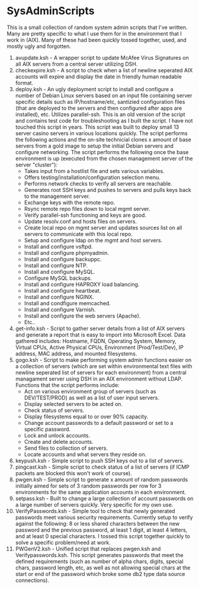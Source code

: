 # SysAdminScripts
This is a small collection of random system admin scripts that I've written. Many are pretty specific to what I use them for in the environment that I work in (AIX). Many of these had been quickly tossed together, used, and mostly ugly and forgotten.

1) avupdate.ksh - A wrapper script to update McAfee Virus Signatures on all AIX servers from a central server utilizing DSH.
2) checkexpire.ksh - A script to check when a list of newline seperated AIX accounts will expire and display the date in friendly human readable format.
3) deploy.ksh - An ugly deployment script to install and configure a number of Debian Linux servers based on an input file containing server specific details such as IP/hostname/etc, santizied configuration files (that are deployed to the servers and then configured after apps are installed), etc. Utilizes parallel-ssh. This is an old version of the script and contains test code for troubleshooting as I built the script. I have not touched this script in years. This script was built to deploy small 13 server casino servers in various locations quickly. The script performs the following actions and the on-site technicial clones x amount of base servers from a gold image to setup the initial Debian servers and configure networking. The script performs the following once the base environment is up (executed from the chosen management server of the server "cluster"):
   * Takes input from a hostlist file and sets various variables.
   * Offers testing/installation/configuration selection menu.
   * Performs network checks to verify all servers are reachable.
   * Generates root SSH keys and pushes to servers and pulls keys back to the management server.
   * Exchange keys with the remote repo.
   * Rsync remote repo files down to local mgmt server.
   * Verify parallel-ssh functioning and keys are good.
   * Update resolv.conf and hosts files on servers.
   * Create local repo on mgmt server and updates sources list on all servers to communicate with this local repo.
   * Setup and configure ldap on the mgmt and host servers.
   * Install and configure vsftpd.
   * Install and configure phpmyadmin.
   * Install and configure backuppc.
   * Install and configure NTP.
   * Install and configure MySQL.
   * Configure MySQL backups.
   * Install and configure HAPROXY load balancing.
   * Install and configure heartbeat.
   * Install and configure NGINX.
   * Install and condfigure memcached.
   * Install and configure Varnish.
   * Install and configure the web servers (Apache).
   * Etc..
4) get-info.ksh - Script to gather server details from a list of AIX servers and generate a report that is easy to import into Microsoft Excel. Data gathered includes: Hostname, FQDN, Operating System, Memory, Virtual CPUs, Active Physical CPUs, Environment (Prod/Test/Dev), IP address, MAC address, and mounted filesystems.
5) gogo.ksh - Script to make performing system admin functions easier on a collection of servers (which are set within environmental text files with newline seperated list of servers for each environment) from a central managament server using DSH in an AIX environment without LDAP. Functions that the script performs include:
   * Act on various environment group of servers (such as DEV/TEST/PROD) as well as a list of user input servers.
   * Display selected servers to be acted on.
   * Check status of servers.
   * Display filesystems equal to or over 90% capacity.
   * Change account passwords to a default password or set to a specific password.
   * Lock and unlock accounts.
   * Create and delete accounts.
   * Send files to collection of servers.
   * Locate accounts and what servers they reside on.
6) keypush.ksh - Simple script to push SSH keys out to a list of servers.
7) pingcast.ksh - Simple script to check status of a list of servers (if ICMP packets are blocked this won't work of course).
8) pwgen.ksh - Simple script to generate x amount of random passwords initially aimed for sets of 3 random passwords per row for 3 environments for the same application accounts in each environment.
9) setpass.ksh - Built to change a large collection of account passwords on a large number of servers quickly. Very specific for my own use.
10) VerifyPasswords.ksh - Simple tool to check that newly generated passwords meet various security requirements. Currently setup to verify against the following: 8 or less shared characters between the new password and the previous password, at least 1 digit, at least 4 letters, and at least 0 special characters. I tossed this script together quickly to solve a specific problem/need at work.
11) PWGenV2.ksh - Unified script that replaces pwgen.ksh and Verifypasswords.ksh. This script generates passwords that meet the defined requirements (such as number of alpha chars, digits, special chars, password length, etc, as well as not allowing special chars at the start or end of the password which broke some db2 type data source connections).
